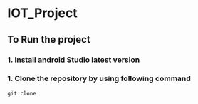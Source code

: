 # IOT_Project
## To Run the project
### 1. Install android Studio latest version
### 1. Clone the repository by using following command
```console
git clone 
```
